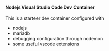 #### Nodejs Visual Studio Code Dev Container
This is a starteer dev container configured with
- nodejs
- mariadb
- debugging configuration through nodemon
- some useful vscode extensions
